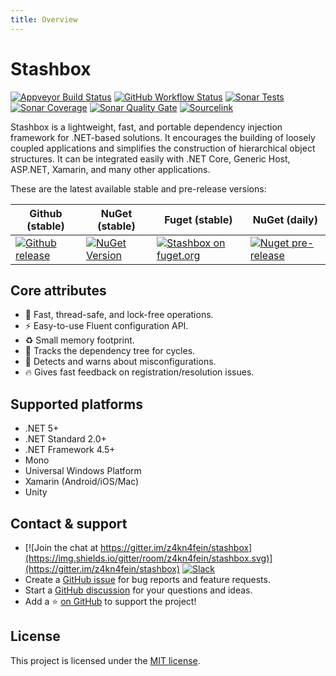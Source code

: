 ```yaml
---
title: Overview
---
```


# Stashbox

[![Appveyor Build Status](https://img.shields.io/appveyor/build/pcsajtai/stashbox?logo=appveyor&logoColor=white)](https://ci.appveyor.com/project/pcsajtai/stashbox/branch/master) 
[![GitHub Workflow Status](https://img.shields.io/github/actions/workflow/status/z4kn4fein/stashbox/linux-macOS-CI.yml?logo=GitHub&branch=master)](https://github.com/z4kn4fein/stashbox/actions/workflows/linux-macOS-CI.yml)
[![Sonar Tests](https://img.shields.io/sonar/tests/z4kn4fein_stashbox?compact_message&logo=sonarcloud&server=https%3A%2F%2Fsonarcloud.io)](https://sonarcloud.io/project/overview?id=z4kn4fein_stashbox) 
[![Sonar Coverage](https://img.shields.io/sonar/coverage/z4kn4fein_stashbox?logo=SonarCloud&server=https%3A%2F%2Fsonarcloud.io)](https://sonarcloud.io/project/overview?id=z4kn4fein_stashbox) 
[![Sonar Quality Gate](https://img.shields.io/sonar/quality_gate/z4kn4fein_stashbox?logo=sonarcloud&server=https%3A%2F%2Fsonarcloud.io)](https://sonarcloud.io/project/overview?id=z4kn4fein_stashbox) 
[![Sourcelink](https://img.shields.io/badge/sourcelink-enabled-brightgreen.svg)](https://github.com/dotnet/sourcelink)

Stashbox is a lightweight, fast, and portable dependency injection framework for .NET-based solutions. It encourages the building of loosely coupled applications and simplifies the construction of hierarchical object structures. It can be integrated easily with .NET Core, Generic Host, ASP.NET, Xamarin, and many other applications.

These are the latest available stable and pre-release versions:

Github (stable) | NuGet (stable) | Fuget (stable)                                                                                                                 | NuGet (daily)
--- | --- |--------------------------------------------------------------------------------------------------------------------------------| ---
[![Github release](https://img.shields.io/github/release/z4kn4fein/stashbox.svg)](https://github.com/z4kn4fein/stashbox/releases) | [![NuGet Version](https://buildstats.info/nuget/Stashbox)](https://www.nuget.org/packages/Stashbox/) | [![Stashbox on fuget.org](https://www.fuget.org/packages/Stashbox/badge.svg?v=5.9.1)](https://www.fuget.org/packages/Stashbox) | [![Nuget pre-release](https://img.shields.io/nuget/vpre/Stashbox)](https://www.nuget.org/packages/Stashbox/)

## Core attributes
 - 🚀 Fast, thread-safe, and lock-free operations.
 - ⚡️ Easy-to-use Fluent configuration API.
 - ♻️ Small memory footprint.
 - 🔄 Tracks the dependency tree for cycles. 
 - 🚨 Detects and warns about misconfigurations.
 - 🔥 Gives fast feedback on registration/resolution issues.

## Supported platforms
 - .NET 5+
 - .NET Standard 2.0+
 - .NET Framework 4.5+
 - Mono
 - Universal Windows Platform
 - Xamarin (Android/iOS/Mac)
 - Unity

## Contact & support
- [![Join the chat at https://gitter.im/z4kn4fein/stashbox](https://img.shields.io/gitter/room/z4kn4fein/stashbox.svg)](https://gitter.im/z4kn4fein/stashbox) [![Slack](https://img.shields.io/badge/chat-on%20slack-orange.svg?style=flat)](https://3vj.short.gy/stashbox-slack)
- Create a [GitHub issue](https://github.com/z4kn4fein/stashbox/issues) for bug reports and feature requests.
- Start a [GitHub discussion](https://github.com/z4kn4fein/stashbox/discussions) for your questions and ideas.
- Add a ⭐️ [on GitHub](https://github.com/z4kn4fein/stashbox) to support the project!

## License
This project is licensed under the [MIT license](https://github.com/z4kn4fein/stashbox/blob/master/LICENSE).

